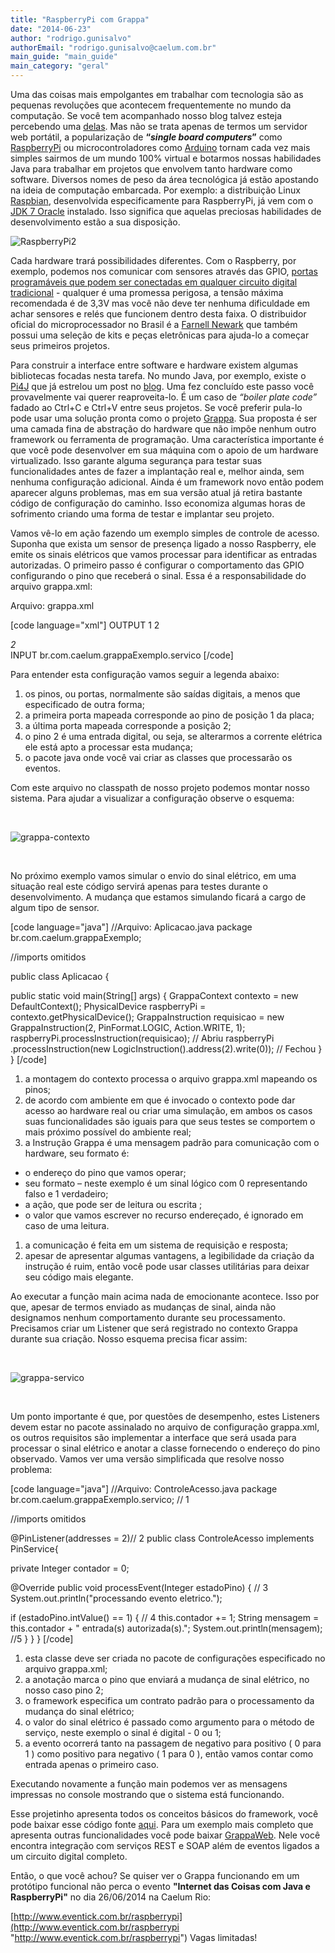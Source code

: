 ```yaml
---
title: "RaspberryPi com Grappa"
date: "2014-06-23"
author: "rodrigo.gunisalvo"
authorEmail: "rodrigo.gunisalvo@caelum.com.br"
main_guide: "main_guide"
main_category: "geral"
---
```


Uma das coisas mais empolgantes em trabalhar com tecnologia são as pequenas revoluções que acontecem frequentemente no mundo da computação. Se você tem acompanhado nosso blog talvez esteja percebendo uma [delas](https://blog.caelum.com.br/raspberry-pi-java-tomcat-e-vraptor-juntos/). Mas não se trata apenas de termos um servidor web portátil, a popularização de __“_single board computers_”__ como [RaspberryPi](http://www.raspberrypi.org/) ou microcontroladores como [Arduino](http://www.arduino.cc/) tornam cada vez mais simples sairmos de um mundo 100% virtual e botarmos nossas habilidades Java para trabalhar em projetos que envolvem tanto hardware como software. Diversos nomes de peso da área tecnológica já estão apostando na ideia de computação embarcada. Por exemplo: a distribuição Linux [Raspbian](http://www.raspbian.org/), desenvolvida especificamente para RaspberryPi, já vem com o [JDK 7 Oracle](http://www.raspberrypi.org/oracle-java-on-raspberry-pi/) instalado. Isso significa que aquelas preciosas habilidades de desenvolvimento estão a sua disposição.

![RaspberryPi2](https://blog.caelum.com.br/wp-content/uploads/2014/06/RaspberryPi2-300x223.jpg)

Cada hardware trará possibilidades diferentes. Com o Raspberry, por exemplo, podemos nos comunicar com sensores através das GPIO, [portas programáveis que podem ser conectadas em qualquer circuito digital tradicional](http://caelum.wpengine.netdna-cdn.com/wp-content/uploads/2014/02/piscapiscabotao.png "GPIO") - qualquer é uma promessa perigosa, a tensão máxima recomendada é de 3,3V mas você não deve ter nenhuma dificuldade em achar sensores e relés que funcionem dentro desta faixa. O distribuidor oficial do microprocessador no Brasil é a [Farnell Newark](http://www.farnellnewark.com.br/) que também possui uma seleção de kits e peças eletrônicas para ajuda-lo a começar seus primeiros projetos.

Para construir a interface entre software e hardware existem algumas bibliotecas focadas nesta tarefa. No mundo Java, por exemplo, existe o [Pi4J](http://pi4j.com/) que já estrelou um post no [blog](https://blog.caelum.com.br/raspberry-pi-e-java-com-pi4j/). Uma fez concluído este passo você provavelmente vai querer reaproveita-lo. É um caso de _“boiler plate code”_ fadado ao Ctrl+C e Ctrl+V entre seus projetos. Se você preferir pula-lo pode usar uma solução pronta como o projeto [Grappa](https://github.com/Gunisalvo/Grappa). Sua proposta é ser uma camada fina de abstração do hardware que não impõe nenhum outro framework ou ferramenta de programação. Uma característica importante é que você pode desenvolver em sua máquina com o apoio de um hardware virtualizado. Isso garante alguma segurança para testar suas funcionalidades antes de fazer a implantação real e, melhor ainda, sem nenhuma configuração adicional. Ainda é um framework novo então podem aparecer alguns problemas, mas em sua versão atual já retira bastante código de configuração do caminho. Isso economiza algumas horas de sofrimento criando uma forma de testar e implantar seu projeto.

Vamos vê-lo em ação fazendo um exemplo simples de controle de acesso. Suponha que exista um sensor de presença ligado a nosso Raspberry, ele emite os sinais elétricos que vamos processar para identificar as entradas autorizadas. O primeiro passo é configurar o comportamento das GPIO configurando o pino que receberá o sinal. Essa é a responsabilidade do arquivo grappa.xml:

Arquivo: grappa.xml

\[code language="xml"\] <pin-configuration> <default-pin-type>OUTPUT</default-pin-type><!--1 --> <initial-address>1</initial-address><!--2 --> <final-address>2</final-address><!--3 --> <pins> <pin><!--4 --> <address>2</address> <type>INPUT</type> </pin> </pins> <configuration-package> br.com.caelum.grappaExemplo.servico </configuration-package><!--5 --> </pin-configuration> \[/code\]

Para entender esta configuração vamos seguir a legenda abaixo:

1. os pinos, ou portas, normalmente são saídas digitais, a menos que especificado de outra forma;
2. a primeira porta mapeada corresponde ao pino de posição 1 da placa;
3. a última porta mapeada corresponde a posição 2;
4. o pino 2 é uma entrada digital, ou seja, se alterarmos a corrente elétrica ele está apto a processar esta mudança;
5. o pacote java onde você vai criar as classes que processarão os eventos.

Com este arquivo no classpath de nosso projeto podemos montar nosso sistema. Para ajudar a visualizar a configuração observe o esquema:

 

![grappa-contexto](https://blog.caelum.com.br/wp-content/uploads/2014/06/grappa-contexto4.png)

 

No próximo exemplo vamos simular o envio do sinal elétrico, em uma situação real este código servirá apenas para testes durante o desenvolvimento. A mudança que estamos simulando ficará a cargo de algum tipo de sensor.

\[code language="java"\] //Arquivo: Aplicacao.java package br.com.caelum.grappaExemplo;

//imports omitidos

public class Aplicacao {

public static void main(String\[\] args) { GrappaContext contexto = new DefaultContext(); PhysicalDevice raspberryPi = contexto.getPhysicalDevice(); GrappaInstruction requisicao = new GrappaInstruction(2, PinFormat.LOGIC, Action.WRITE, 1); raspberryPi.processInstruction(requisicao); // Abriu raspberryPi .processInstruction(new LogicInstruction().address(2).write(0)); // Fechou } } \[/code\]

1. a montagem do contexto processa o arquivo grappa.xml mapeando os pinos;
2. de acordo com ambiente em que é invocado o contexto pode dar acesso ao hardware real ou criar uma simulação, em ambos os casos suas funcionalidades são iguais para que seus testes se comportem o mais próximo possível do ambiente real;
3. a Instrução Grappa é uma mensagem padrão para comunicação com o hardware, seu formato é:

- o endereço do pino que vamos operar;
- seu formato – neste exemplo é um sinal lógico com 0 representando falso e 1 verdadeiro;
- a ação, que pode ser de leitura ou escrita ;
- o valor que vamos escrever no recurso endereçado, é ignorado em caso de uma leitura.

1. a comunicação é feita em um sistema de requisição e resposta;
2. apesar de apresentar algumas vantagens, a legibilidade da criação da instrução é ruim, então você pode usar classes utilitárias para deixar seu código mais elegante.

Ao executar a função main acima nada de emocionante acontece. Isso por que, apesar de termos enviado as mudanças de sinal, ainda não designamos nenhum comportamento durante seu processamento. Precisamos criar um Listener que será registrado no contexto Grappa durante sua criação. Nosso esquema precisa ficar assim:

 

![grappa-servico](https://blog.caelum.com.br/wp-content/uploads/2014/06/grappa-servico2.png)

 

Um ponto importante é que, por questões de desempenho, estes Listeners devem estar no pacote assinalado no arquivo de configuração grappa.xml, os outros requisitos são implementar a interface que será usada para processar o sinal elétrico e anotar a classe fornecendo o endereço do pino observado. Vamos ver uma versão simplificada que resolve nosso problema:

\[code language="java"\] //Arquivo: ControleAcesso.java package br.com.caelum.grappaExemplo.servico; // 1

//imports omitidos

@PinListener(addresses = 2)// 2 public class ControleAcesso implements PinService{

private Integer contador = 0;

@Override public void processEvent(Integer estadoPino) { // 3 System.out.println("processando evento eletrico.");

if (estadoPino.intValue() == 1) { // 4 this.contador += 1; String mensagem = this.contador + " entrada(s) autorizada(s)."; System.out.println(mensagem); //5 } } } \[/code\]

1. esta classe deve ser criada no pacote de configurações especificado no arquivo grappa.xml;
2. a anotação marca o pino que enviará a mudança de sinal elétrico, no nosso caso pino 2;
3. o framework especifica um contrato padrão para o processamento da mudança do sinal elétrico;
4. o valor do sinal elétrico é passado como argumento para o método de serviço, neste exemplo o sinal é digital - 0 ou 1;
5. a evento ocorrerá tanto na passagem de negativo para positivo ( 0 para 1 ) como positivo para negativo ( 1 para 0 ), então vamos contar como entrada apenas o primeiro caso.

Executando novamente a função main podemos ver as mensagens impressas no console mostrando que o sistema está funcionando.

Esse projetinho apresenta todos os conceitos básicos do framework, você pode baixar esse código fonte [aqui](https://github.com/Gunisalvo/ArtigoGrappaCaelum). Para um exemplo mais completo que apresenta outras funcionalidades você pode baixar [GrappaWeb](https://github.com/Gunisalvo/GrappaWeb). Nele você encontra integração com serviços REST e SOAP além de eventos ligados a um circuito digital completo.

Então, o que você achou? Se quiser ver o Grappa funcionando em um protótipo funcional não perca o evento **"Internet das Coisas com Java e RaspberryPi"** no dia 26/06/2014 na Caelum Rio:

[http://www.eventick.com.br/raspberrypi](http://www.eventick.com.br/raspberrypi "http://www.eventick.com.br/raspberrypi") Vagas limitadas!
